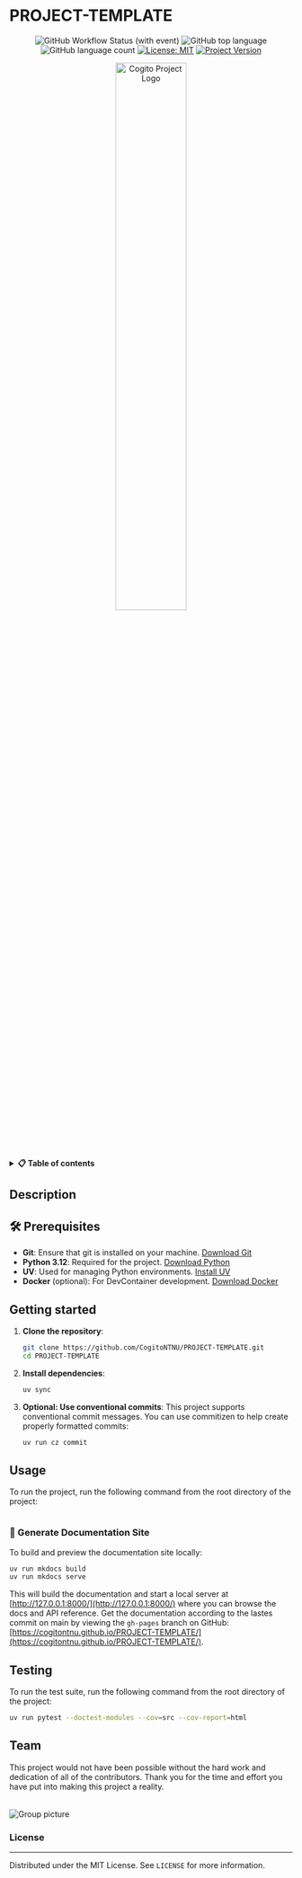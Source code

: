 <!-- TODO: CHANGE ALL INSTANCES OF "PROJECT-TEMPLATE" IN ENTIRE PROJECT TO YOUR PROJECT TITLE-->

# PROJECT-TEMPLATE

<div align="center">

![GitHub Workflow Status (with event)](https://img.shields.io/github/actions/workflow/status/CogitoNTNU/PROJECT-TEMPLATE/ci.yml)
![GitHub top language](https://img.shields.io/github/languages/top/CogitoNTNU/PROJECT-TEMPLATE)
![GitHub language count](https://img.shields.io/github/languages/count/CogitoNTNU/PROJECT-TEMPLATE)
[![License: MIT](https://img.shields.io/badge/License-MIT-yellow.svg)](https://opensource.org/licenses/MIT)
[![Project Version](https://img.shields.io/badge/version-0.0.1-blue)](https://img.shields.io/badge/version-0.0.1-blue)

<img src="docs/images/project-logo.webp" width="50%" alt="Cogito Project Logo" style="display: block; margin-left: auto; margin-right: auto;">
</div>

<details> 
<summary><b>📋 Table of contents </b></summary>

- [PROJECT-TEMPLATE](#PROJECT-TEMPLATE)
  - [Description](#description)
  - [🛠️ Prerequisites](#%EF%B8%8F-prerequisites)
  - [Getting started](#getting-started)
  - [Usage](#usage)
    - [📖 Generate Documentation Site](#-generate-documentation-site)
  - [Testing](#testing)
  - [Team](#team)
    - [License](#license)

</details>

## Description

<!-- TODO: Provide a brief overview of what this project does and its key features. Please add pictures or videos of the application -->

## 🛠️ Prerequisites

<!-- TODO: In this section you put what is needed for the program to run.
For example: OS version, programs, libraries, etc.  

-->

- **Git**: Ensure that git is installed on your machine. [Download Git](https://git-scm.com/downloads)
- **Python 3.12**: Required for the project. [Download Python](https://www.python.org/downloads/)
- **UV**: Used for managing Python environments. [Install UV](https://docs.astral.sh/uv/getting-started/installation/)
- **Docker** (optional): For DevContainer development. [Download Docker](https://www.docker.com/products/docker-desktop)

## Getting started

<!-- TODO: In this Section you describe how to install this project in its intended environment.(i.e. how to get it to run)  
-->

1. **Clone the repository**:

   ```sh
   git clone https://github.com/CogitoNTNU/PROJECT-TEMPLATE.git
   cd PROJECT-TEMPLATE
   ```

1. **Install dependencies**:

   ```sh
   uv sync
   ```

1. **Optional: Use conventional commits**:
   This project supports conventional commit messages. You can use commitizen to help create properly formatted commits:
   ```sh
   uv run cz commit
   ```

<!--
1. **Configure environment variables**:
    This project uses environment variables for configuration. Copy the example environment file to create your own:
    ```sh
    cp .env.example .env
    ```
    Then edit the `.env` file to include your specific configuration settings.
-->


## Usage

To run the project, run the following command from the root directory of the project:

```bash

```

<!-- TODO: Instructions on how to run the project and use its features. -->

### 📖 Generate Documentation Site

To build and preview the documentation site locally:

```bash
uv run mkdocs build
uv run mkdocs serve
```

This will build the documentation and start a local server at [http://127.0.0.1:8000/](http://127.0.0.1:8000/) where you can browse the docs and API reference. Get the documentation according to the lastes commit on main by viewing the `gh-pages` branch on GitHub: [https://cogitontnu.github.io/PROJECT-TEMPLATE/](https://cogitontnu.github.io/PROJECT-TEMPLATE/).

## Testing

To run the test suite, run the following command from the root directory of the project:

```bash
uv run pytest --doctest-modules --cov=src --cov-report=html
```

## Team

This project would not have been possible without the hard work and dedication of all of the contributors. Thank you for the time and effort you have put into making this project a reality.

<table align="center">
    <tr>
        <!--
        <td align="center">
            <a href="https://github.com/NAME_OF_MEMBER">
              <img src="https://github.com/NAME_OF_MEMBER.png?size=100" width="100px;" alt="NAME OF MEMBER"/><br />
              <sub><b>NAME OF MEMBER</b></sub>
            </a>
        </td>
        -->
    </tr>
</table>

![Group picture](docs/img/team.png)

### License

______________________________________________________________________

Distributed under the MIT License. See `LICENSE` for more information.
